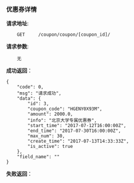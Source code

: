###   优惠券详情

**请求地址**:
```
    GET     /coupon/coupon/[coupon_id]/
```

**请求参数**:
```
    无
```

**成功返回**：
```
{
    "code": 0,
    "msg": "请求成功",
    "data": {
        "id": 3,
        "coupon_code": "HGENY0X93M",
        "amount": 2000.0,
        "info": "北京大学专属优惠券",
        "start_time": "2017-07-12T16:00:00Z",
        "end_time": "2017-07-30T16:00:00Z",
        "max_num": 30,
        "create_time": "2017-07-13T14:33:33Z",
        "is_active": true
    },
    "field_name": ""
}
```

**失败返回**：
```

```